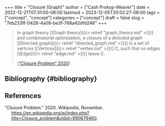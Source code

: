 +++
title = "Closure (Graph)"
author = ["Cash Prokop-Weaver"]
date = 2022-12-21T07:31:00-08:00
lastmod = 2023-12-05T20:02:27-08:00
tags = ["concept", "concept"]
categories = ["concept"]
draft = false
slug = "7eb233ff-0428-4a08-be3f-768a42dfd248"
+++

> In graph theory [[Graph theory]({{< relref "graph_theory.md" >}})] and combinatorial optimization, a closure of a directed graph [[Directed graph]({{< relref "directed_graph.md" >}})] is a set of vertices [[Vertices]({{< relref "vertex.md" >}})] C, such that no edges [[Edge]({{< relref "edge.md" >}})] leave C.
>
> (<a href="#citeproc_bib_item_1">“Closure Problem” 2020</a>)


## Bibliography {#bibliography}

## References

<style>.csl-entry{text-indent: -1.5em; margin-left: 1.5em;}</style><div class="csl-bib-body">
  <div class="csl-entry"><a id="citeproc_bib_item_1"></a>“Closure Problem.” 2020. <i>Wikipedia</i>, November. <a href="https://en.wikipedia.org/w/index.php?title=Closure_problem&oldid=990679460">https://en.wikipedia.org/w/index.php?title=Closure_problem&#38;oldid=990679460</a>.</div>
</div>
